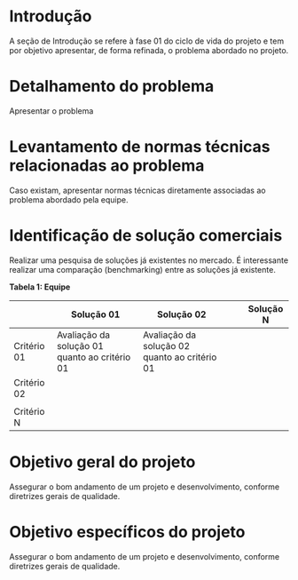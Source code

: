 # **Introdução**

A seção de Introdução se refere à fase 01 do ciclo de vida do projeto e
tem por objetivo apresentar, de forma refinada, o problema abordado no
projeto.

# **Detalhamento do problema**

Apresentar o problema

# **Levantamento de normas técnicas relacionadas ao problema**

Caso existam, apresentar normas técnicas diretamente associadas ao
problema abordado pela equipe.

# **Identificação de solução comerciais**

Realizar uma pesquisa de soluções já existentes no mercado. É
interessante realizar uma comparação (benchmarking) entre as soluções já
existente.



**Tabela 1: Equipe**

 |             | Solução 01                                    | Solução 02                                    |   |   | Solução N |
|-------------|-----------------------------------------------|-----------------------------------------------|---|---|-----------|
| Critério 01 | Avaliação da solução 01 quanto ao critério 01 | Avaliação da solução 02 quanto ao critério 01 |   |   |           |
| Critério 02 |                                               |                                               |   |   |           |
|             |                                               |                                               |   |   |           |
| Critério N  |                                               |                                               |   |   |           |

# **Objetivo geral do projeto**

Assegurar o bom andamento de um projeto e desenvolvimento, conforme
diretrizes gerais de qualidade.

# **Objetivo específicos do projeto**

Assegurar o bom andamento de um projeto e desenvolvimento, conforme
diretrizes gerais de qualidade.

